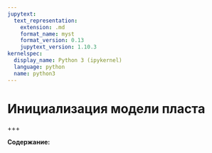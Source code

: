 ```yaml
---
jupytext:
  text_representation:
    extension: .md
    format_name: myst
    format_version: 0.13
    jupytext_version: 1.10.3
kernelspec:
  display_name: Python 3 (ipykernel)
  language: python
  name: python3
---
```


<a id='ri'></a>
# Инициализация модели пласта

+++

**Содержание:**

```{code-cell} ipython3

```
